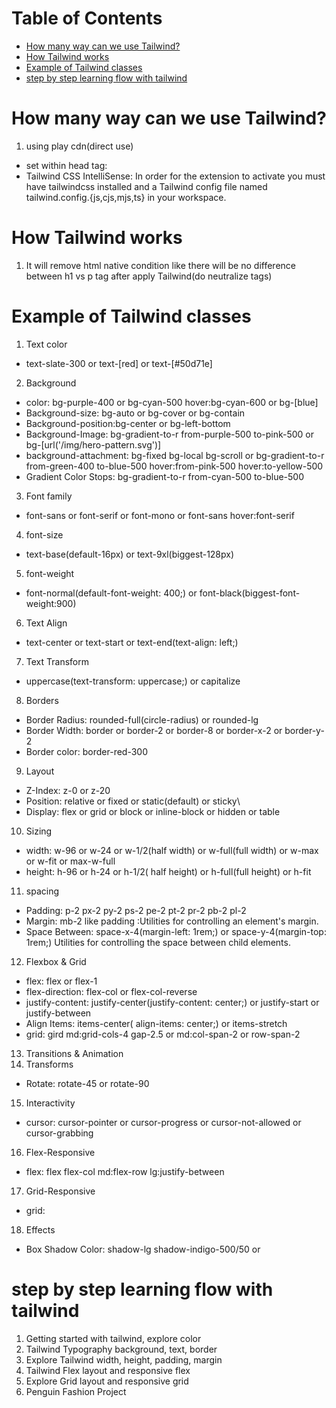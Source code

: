 # Table of Contents

- [How many way can we use Tailwind?](#how-many-way-can-we-use-tailwind)
- [How Tailwind works](#how-tailwind-works)
- [Example of Tailwind classes](#example-of-tailwind-classes)
- [step by step learning flow with tailwind](#step-by-step-learning-flow-with-tailwind)

# How many way can we use Tailwind?

1. using play cdn(direct use)

- set within head tag: <script src="https://cdn.tailwindcss.com"></script>
- Tailwind CSS IntelliSense: In order for the extension to activate you must have tailwindcss installed and a Tailwind config file named tailwind.config.{js,cjs,mjs,ts} in your workspace.

# How Tailwind works

1. It will remove html native condition like there will be no difference between h1 vs p tag after apply Tailwind(do neutralize tags)

# Example of Tailwind classes

1. Text color

- text-slate-300 or text-[red] or text-[#50d71e]

2. Background

- color: bg-purple-400 or bg-cyan-500 hover:bg-cyan-600 or bg-[blue]
- Background-size: bg-auto or bg-cover or bg-contain
- Background-position:bg-center or bg-left-bottom
- Background-Image: bg-gradient-to-r from-purple-500 to-pink-500 or
  bg-[url('/img/hero-pattern.svg')]
- background-attachment: bg-fixed bg-local bg-scroll
  or bg-gradient-to-r from-green-400 to-blue-500 hover:from-pink-500 hover:to-yellow-500
- Gradient Color Stops: bg-gradient-to-r from-cyan-500 to-blue-500

3. Font family

- font-sans or font-serif or font-mono or font-sans hover:font-serif

4. font-size

- text-base(default-16px) or text-9xl(biggest-128px)

5. font-weight

- font-normal(default-font-weight: 400;) or font-black(biggest-font-weight:900)

6. Text Align

- text-center or text-start or text-end(text-align: left;)

7. Text Transform

- uppercase(text-transform: uppercase;) or capitalize

8. Borders

- Border Radius: rounded-full(circle-radius) or rounded-lg
- Border Width: border or border-2 or border-8 or border-x-2 or border-y-2
- Border color: border-red-300

9. Layout

- Z-Index: z-0 or z-20
- Position: relative or fixed or static(default) or sticky\
- Display: flex or grid or block or inline-block or hidden or table

10. Sizing

- width: w-96 or w-24 or w-1/2(half width) or w-full(full width) or w-max or w-fit or max-w-full
- height: h-96 or h-24 or h-1/2( half height) or h-full(full height) or h-fit

11. spacing

- Padding: p-2 px-2 py-2 ps-2 pe-2 pt-2 pr-2 pb-2 pl-2
- Margin: mb-2 like padding :Utilities for controlling an element's margin.
- Space Between: space-x-4(margin-left: 1rem;) or space-y-4(margin-top: 1rem;) Utilities for controlling the space between child elements.

12. Flexbox & Grid

- flex: flex or flex-1
- flex-direction: flex-col or flex-col-reverse
- justify-content: justify-center(justify-content: center;) or justify-start or justify-between
- Align Items: items-center( align-items: center;) or items-stretch
- grid: gird md:grid-cols-4 gap-2.5 or md:col-span-2 or row-span-2

13. Transitions & Animation
14. Transforms

- Rotate: rotate-45 or rotate-90

15. Interactivity

- cursor: cursor-pointer or cursor-progress or cursor-not-allowed or cursor-grabbing

16. Flex-Responsive

- flex: flex flex-col md:flex-row lg:justify-between

17. Grid-Responsive

- grid:
18. Effects
- Box Shadow Color: shadow-lg  shadow-indigo-500/50 or 

# step by step learning flow with tailwind

1. Getting started with tailwind, explore color
2. Tailwind Typography background, text, border
3. Explore Tailwind width, height, padding, margin
4. Tailwind Flex layout and responsive flex
5. Explore Grid layout and responsive grid
6. Penguin Fashion Project
